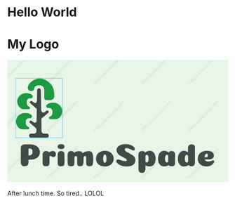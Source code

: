 # Hello World
# My Logo

<img src="logo.png" alt="PrimoSpade logo"/>

After lunch time.
So tired..
LOLOL
